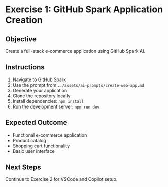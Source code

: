 # Exercise 1: GitHub Spark Application Creation

## Objective
Create a full-stack e-commerce application using GitHub Spark AI.

## Instructions
1. Navigate to [GitHub Spark](https://github.com/spark)
2. Use the prompt from `../assets/ai-prompts/create-web-app.md`
3. Generate your application
4. Clone the repository locally
5. Install dependencies: `npm install`
6. Run the development server: `npm run dev`

## Expected Outcome
- Functional e-commerce application
- Product catalog
- Shopping cart functionality
- Basic user interface

## Next Steps
Continue to Exercise 2 for VSCode and Copilot setup.